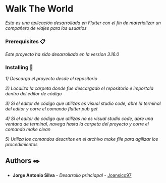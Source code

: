 # Walk The World

_Esta es una aplicación desarrollada en Flutter con el fin de materializar un compañero de viajes para los usuarios_

### Prerequisites 📋

_Este proyecto ha sido desarrollado en la version 3.16.0_

### Installing 🔧

_1) Descarga el proyecto desde el repositorio_

_2) Localiza la carpeta donde fue descargado el repositorio e importala dentro del editor de código_

_3) Si el editor de código que utilizas es visual studio code, abre la terminal del editor y corre el comando flutter pub get_

_4) Si el editor de código que utilizas no es visual studio code, abre una ventana de terminal, navega hasta la carpeta del proyecto y corre el comando make clean_

_5) Utiliza los comandos descritos en el archivo make file para agilizar los procedimientos_

## Authors ✒️

- **Jorge Antonio Silva** - _Desarrollo princiapal_ - [Joansico97](https://github.com/Joansico97)
